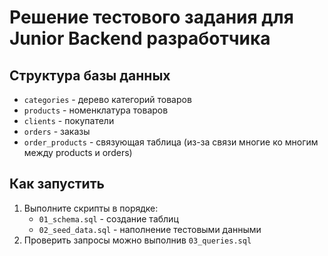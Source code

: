 # Решение тестового задания для Junior Backend разработчика

## Структура базы данных

- `categories` - дерево категорий товаров
- `products` - номенклатура товаров  
- `clients` - покупатели
- `orders` - заказы
- `order_products` - связующая таблица (из-за связи многие ко многим между products и orders)

## Как запустить

1. Выполните скрипты в порядке:
   - `01_schema.sql` - создание таблиц
   - `02_seed_data.sql` - наполнение тестовыми данными
2. Проверить запросы можно выполнив `03_queries.sql`